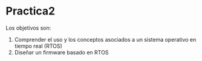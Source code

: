 # Practica2
Los objetivos son:
1.	Comprender el uso y los conceptos asociados a un sistema operativo en tiempo real (RTOS)
2.	Diseñar un firmware basado en RTOS
